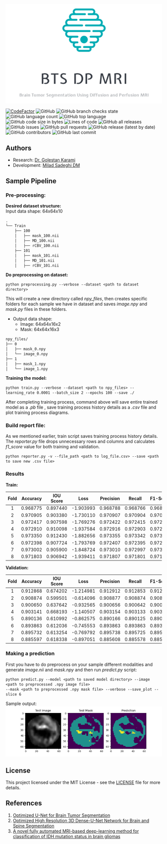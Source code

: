 ![logo](data/logo.png)

[![CodeFactor](https://www.codefactor.io/repository/github/everlookneversee/bts_dp_mri/badge)](https://www.codefactor.io/repository/github/everlookneversee/bts_dp_mri)
![GitHub](https://img.shields.io/github/license/EverLookNeverSee/BTS_DP_MRI)
![GitHub branch checks state](https://img.shields.io/github/checks-status/EverLookNeverSee/BTS_DP_MRI/main)
![GitHub language count](https://img.shields.io/github/languages/count/EverLookNeverSee/BTS_DP_MRI)
![GitHub top language](https://img.shields.io/github/languages/top/EverLookNeverSee/BTS_DP_MRI)
![GitHub code size in bytes](https://img.shields.io/github/languages/code-size/EverLookNeverSee/BTS_DP_MRI)
![Lines of code](https://img.shields.io/tokei/lines/github/EverLookNeverSee/BTS_DP_MRI)
![GitHub all releases](https://img.shields.io/github/downloads/EverLookNeverSee/BTS_DP_MRI/total)
![GitHub issues](https://img.shields.io/github/issues-raw/EverLookNeverSee/BTS_DP_MRI)
![GitHub pull requests](https://img.shields.io/github/issues-pr-raw/EverLookNeverSee/BTS_DP_MRI)
![GitHub release (latest by date)](https://img.shields.io/github/v/release/EverLookNeverSee/BTS_DP_MRI)
![GitHub contributors](https://img.shields.io/github/contributors/EverLookNeverSee/BTS_DP_MRI)
![GitHub last commit](https://img.shields.io/github/last-commit/EverLookNeverSee/BTS_DP_MRI)

## Authors
* Research: [Dr. Golestan Karami](https://www.linkedin.com/in/golestan-karami-45984938/)
* Development: [Milad Sadeghi DM](https://elns.ir)


## Sample Pipeline
### Pre-processing:  
**Desired dataset structure:**  
Input data shape: 64x64x10
```
.
└── Train
    ├── 100
    │   ├── mask_100.nii
    │   ├── MD_100.nii
    │   ├── rCBV_100.nii
    ├── 101
    │   ├── mask_101.nii
    │   ├── MD_101.nii
    │   ├── rCBV_101.nii
```
**Do preprocessing on dataset:**  
```shell
python preprocessing.py --verbose --dataset <path to dataset directory>
```
This will create a new directory called *npy_files*, then creates specific folders for
each sample we have in dataset and saves *image.npy* and *mask.py* files in these folders.  
* Output data shape:  
    * Image: 64x64x16x2     
    * Mask: 64x64x16x3
```
npy_files/
├── 0
│   ├── mask_0.npy
│   └── image_0.npy
├── 1
│   ├── mask_1.npy
│   └── image_1.npy
```
**Training the model:**  
```shell
python train.py --verbose --dataset <path to npy_files> --learning_rate 0.0001 --batch_size 2 --epochs 100 --save ./
```
After completing training process, command above will save entire trained model as a *.pb* file
, save training process history details as a *.csv* file and plot training process diagrams.


### Build report file:
As we mentioned earlier, train script saves training process history details. The *reporter.py*
file drops unnecessary rows and columns and calculates *f1_score* value for both training and validation.
```shell
python reporter.py -v --file_path <path to log_file.csv> --save <path to save new .csv file>
```

### Results
**Train:**  

| Fold    |  Accuracy      |   IOU Score   |   Loss        |   Precision  |   Recall   |   F1-Score   |
|  :----: |    :----:      |   :----:      |  :----:       |    :----:    |   :----:   |   :----:     |
| 1       | 0.968775       |   0.897440    |  -1.903993    |   0.968788   |  0.968766  |  0.968777    |
| 2       | 0.970905       |   0.903380    |  -1.730110    |   0.970907   |  0.970904  |  0.970905    |
| 3       | 0.972417       |   0.907598    |  -1.769276    |   0.972422   |  0.972415  |  0.972419    |
| 4       | 0.972910       |   0.910098    |  -1.937584    |   0.972916   |  0.972903  |  0.972909    |
| 5       | 0.973350       |   0.912430    |  -1.882656    |   0.973355   |  0.973342  |  0.973349    |
| 6       | 0.972398       |   0.907724    |  -1.793769    |   0.972407   |  0.972395  |  0.972401    |
| 7       | 0.973002       |   0.905900    |  -1.848724    |   0.973010   |  0.972997  |  0.973004    |
| 8       | 0.971803       |   0.906942    |  -1.939411    |   0.971807   |  0.971801  |  0.971804    |

**Validation:**

| Fold    |  Accuracy      |   IOU Score   |   Loss        |   Precision  |   Recall   |   F1-Score   |
|  :----: |    :----:      |   :----:      |  :----:       |    :----:    |   :----:   |   :----:     |
| 1       | 0.912868       |   0.674202    |  -1.214981    |   0.912912   |  0.912853  |  0.912882    |
| 2       | 0.908874       |   0.599501    |  -0.614096    |   0.908877   |  0.908874  |  0.908876    |
| 3       | 0.900650       |   0.637642    |  -0.932565    |   0.900656   |  0.900642  |  0.900649    |
| 4       | 0.903141       |   0.668193    |  -1.140507    |   0.903154   |  0.903133  |  0.903143    |
| 5       | 0.890136       |   0.610992    |  -0.862575    |   0.890166   |  0.890125  |  0.890145    |
| 6       | 0.893863       |   0.612036    |  -0.745553    |   0.893863   |  0.893863  |  0.893863    |
| 7       | 0.895732       |   0.613254    |  -0.769792    |   0.895738   |  0.895725  |  0.895732    |
| 8       | 0.885597       |   0.618338    |  -0.897051    |   0.885608   |  0.885578  |  0.885593    |


### Making a prediction
First you have to do preprocess on your sample different modalities and generate *image.nii* and
*mask.npy* and then run *predict.py* script:
```shell
python predict.py --model <path to saved model directory> --image <path to preprocessed .npy image file>
--mask <path to preprocessed .npy mask file> --verbose --save_plot --slice 6
```
Sample output:
![Prediction](data/prediction.png)


## License
This project licensed under the MIT License - see the [LICENSE](LICENSE) file for more details.


## References
1. [Optimized U-Net for Brain Tumor Segmentation](https://arxiv.org/abs/2110.03352)
2. [Optimized High Resolution 3D Dense-U-Net Network for Brain and Spine Segmentation](https://www.mdpi.com/2076-3417/9/3/404)
3. [A novel fully automated MRI-based deep-learning method for classification of IDH mutation status in brain gliomas](https://pubmed.ncbi.nlm.nih.gov/31637430/)
